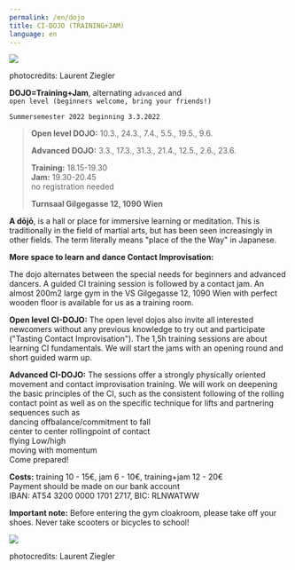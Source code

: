 ```yaml
---
permalink: /en/dojo
title: CI-DOJO (TRAINING+JAM)
language: en
---
```

![](/assets/uploads/lsz_5410-3.jpg)

photocredits: Laurent Ziegler

**DOJO=Training+Jam**, alternating `advanced` and\
`open level (beginners welcome, bring your friends!)`

`Summersemester 2022 beginning 3.3.2022`

> **Open level DOJO:** 10.3., 24.3., 7.4., 5.5., 19.5., 9.6.
>
> **Advanced DOJO:** 3.3., 17.3., 31.3., 21.4., 12.5., 2.6., 23.6.
>
> **Training:** 18.15-19.30\
> **Jam:** 19.30-20.45\
> no registration needed
>
> **Turnsaal Gilgegasse 12, 1090 Wien**

**A dōjō**, is a hall or place for immersive learning or meditation. This is traditionally in the field of martial arts, but has been seen increasingly in other fields. The term literally means "place of the the Way" in Japanese.

**More space to learn and dance Contact Improvisation:**

The dojo alternates between the special needs for beginners and advanced dancers. A guided CI training session is followed by a contact jam. An almost 200m2 large gym in the VS Gilgegasse 12, 1090 Wien with perfect wooden floor is available for us as a training room.

**Open level CI-DOJO:** The open level dojos also invite all interested newcomers without any previous knowledge to try out and participate ("Tasting Contact Improvisation"). The 1,5h training sessions are about learning  CI fundamentals. We will start the jams with an opening round and short guided warm up.

**Advanced CI-DOJO:** The sessions offer a strongly physically oriented movement and contact improvisation training. We will work on deepening the basic principles of the CI, such as the consistent following of the rolling contact point as well as on the specific technique for lifts and partnering sequences such as\
dancing offbalance/commitment to fall\
center to center rollingpoint of contact \
flying Low/high\
moving with momentum\
Come prepared! 

**Costs:** training 10 - 15€, jam 6 - 10€, training+jam 12 - 20€\
Payment should be made on our bank account\
IBAN: AT54 3200 0000 1701 2717, BIC: RLNWATWW

**Important note:** Before entering the gym cloakroom, please take off your shoes.  Never take scooters or bicycles to school!

![](/assets/uploads/lsz_5630.jpg)

photocredits: Laurent Ziegler